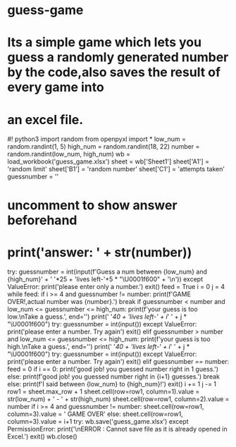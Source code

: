 # guess-game
# Its a simple game which lets you guess a randomly generated number by the code,also saves the result of every game into
# an excel file.
#! python3
import random
from openpyxl import *
low_num = random.randint(1, 5)
high_num = random.randint(18, 22)
number = random.randint(low_num, high_num)
wb = load_workbook('guess_game.xlsx')
sheet = wb['Sheet1']
sheet['A1'] = 'random limit'
sheet['B1'] = 'random number'
sheet['C1'] = 'attempts taken'
guessnumber = ''
# uncomment to show answer beforehand
# print('answer: ' + str(number))
try:
    guessnumber = int(input(f'Guess a num between {low_num} and {high_num}' +
                            ' '*25 + 'lives left-'+5 * "\U0001f600" + '\n'))
except ValueError:
    print('please enter only a number.')
    exit()
feed = True
i = 0
j = 4
while feed:
    if i >= 4 and guessnumber != number:
        print(f'GAME OVER!,actual number was {number}.')
        break
    if guessnumber < number and low_num <= guessnumber <= high_num:
        print(f'your guess is too low.\nTake a guess.', end='')
        print(' '*40 + 'lives left-' + i*' ' + j * "\U0001f600")
        try:
            guessnumber = int(input())
        except ValueError:
            print('please enter a number. Try again')
            exit()
    elif guessnumber > number and low_num <= guessnumber <= high_num:
        print(f'your guess is too high.\nTake a guess.', end='')
        print(' '*40 + 'lives left-' + i*' ' + j * "\U0001f600")
        try:
            guessnumber = int(input())
        except ValueError:
            print('please enter a number. Try again')
            exit()
    elif guessnumber == number:
        feed = 0
        if i == 0:
            print('good job! you guessed number right in 1 guess.')
        else:
            print(f'good job! you guessed number right in {i+1} guesses.')
        break
    else:
        print(f'I said between {low_num} to {high_num}!')
        exit()
    i += 1
    j -= 1
row1 = sheet.max_row + 1
sheet.cell(row=row1, column=1).value = str(low_num) + ' - ' + str(high_num)
sheet.cell(row=row1, column=2).value = number
if i >= 4 and guessnumber != number:
    sheet.cell(row=row1, column=3).value = '       GAME OVER'
else:
    sheet.cell(row=row1, column=3).value = i+1
try:
    wb.save('guess_game.xlsx')
except PermissionError:
    print('\nERROR : Cannot save file as it is already opened in Excel.')
    exit()
wb.close()
